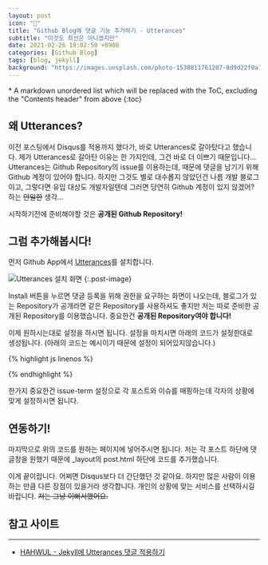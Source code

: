```yaml
---
layout: post
icon: "📣"
title: "Github Blog에 댓글 기능 추가하기 - Utterances"
subtitle: "이것도 최선은 아니겠지만"
date: 2021-02-26 19:02:50 +0900
categories: [Github Blog]
tags: [blog, jekyll]
background: "https://images.unsplash.com/photo-1530811761207-8d9d22f0a141?ixid=MXwxMjA3fDB8MHxwaG90by1wYWdlfHx8fGVufDB8fHw%3D&ixlib=rb-1.2.1&auto=format&fit=crop&w=1350&q=80"
---
```


<div class="post-nav" markdown=1>
* A markdown unordered list which will be replaced with the ToC, excluding the "Contents header" from above
{:toc}
</div>

## 왜 Utterances?

이전 포스팅에서 Disqus를 적용까지 했다가, 바로 Utterances로 갈아탔다고 했습니다. 제가 Utterances로 갈아탄 이유는 한 가지인데, 그건 바로 더 이쁘기 때문입니다... Utterances는 Github Repository의 issue를 이용하는데, 때문에 댓글을 남기기 위해 Github 계정이 있어야 합니다. 하지만 그것도 별로 대수롭지 않았던건 나름 개발 블로그이고, 그렇다면 유입 대상도 개발자일텐데 그러면 당연히 Github 계정이 있지 않겠어? 하는 ~~안일한~~ 생각...

시작하기전에 준비해야할 것은 **공개된 Github Repository!**

## 그럼 추가해봅시다!

먼저 Github App에서 [Utterances](https://github.com/apps/utterances)를 설치합니다.

![Utterances 설치 화면]({{site.url}}/img/posts/2021-02-26-5/01.png "Utterances 설치 화면")
{:.post-image}

Install 버튼을 누르면 댓글 등록을 위해 권한을 요구하는 화면이 나오는데, 블로그가 있는 Repository가 공개라면 같은 Repository를 사용하셔도 좋지만 저는 따로 준비한 공개된 Repository를 이용했습니다. 중요한건 **공개된 Repository여야 합니다!**

이제 원하시는대로 설정을 하시면 됩니다. 설정을 마치시면 아래의 코드가 설정한대로 생성됩니다. (아래의 코드는 예시이기 때문에 설정이 되어있지않습니다.)

{% highlight js linenos %}
<script src="https://utteranc.es/client.js"
        repo="[ENTER REPO HERE]"
        issue-term="pathname"
        theme="github-light"
        crossorigin="anonymous"
        async>
</script>
{% endhighlight %}

한가지 중요한건 issue-term 설정으로 각 포스트와 이슈를 매핑하는데 각자의 상황에 맞게 설정하시면 됩니다.

## 연동하기!
마지막으로 위의 코드를 원하는 페이지에 넣어주시면 됩니다. 저는 각 포스트 하단에 댓글창을 원했기 때문에 _layout의 post.html 하단에 코드를 추가했습니다.

이게 끝이랍니다. 어쩌면 Disqus보다 더 간단했던 것 같아요. 하지만 많은 사람이 이용하는 만큼 다른 장점이 있을거라 생각합니다. 개인의 상황에 맞는 서비스를 선택하시길 바랍니다. ~~저는 그냥 이뻐서했어요.~~

## 참고 사이트
---
- [HAHWUL - Jekyll에 Utterances 댓글 적용하기](https://www.hahwul.com/2020/08/08/jekyll-utterances/)







